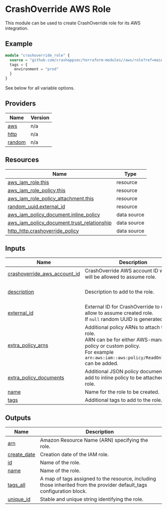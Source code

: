 # CrashOverride AWS Role

This module can be used to create CrashOverride role
for its AWS integration.

## Example

```terraform
module "crashoverride_role" {
  source = "github.com/crashappsec/terraform-modules//aws/role?ref=main"
  tags = {
    environment = "prod"
  }
}
```

See below for all variable options.

## Providers

| Name                                                      | Version |
| --------------------------------------------------------- | ------- |
| <a name="provider_aws"></a> [aws](#provider_aws)          | n/a     |
| <a name="provider_http"></a> [http](#provider_http)       | n/a     |
| <a name="provider_random"></a> [random](#provider_random) | n/a     |

## Resources

| Name                                                                                                                                             | Type        |
| ------------------------------------------------------------------------------------------------------------------------------------------------ | ----------- |
| [aws_iam_role.this](https://registry.terraform.io/providers/hashicorp/aws/latest/docs/resources/iam_role)                                        | resource    |
| [aws_iam_role_policy.this](https://registry.terraform.io/providers/hashicorp/aws/latest/docs/resources/iam_role_policy)                          | resource    |
| [aws_iam_role_policy_attachment.this](https://registry.terraform.io/providers/hashicorp/aws/latest/docs/resources/iam_role_policy_attachment)    | resource    |
| [random_uuid.external_id](https://registry.terraform.io/providers/hashicorp/random/latest/docs/resources/uuid)                                   | resource    |
| [aws_iam_policy_document.inline_policy](https://registry.terraform.io/providers/hashicorp/aws/latest/docs/data-sources/iam_policy_document)      | data source |
| [aws_iam_policy_document.trust_relationship](https://registry.terraform.io/providers/hashicorp/aws/latest/docs/data-sources/iam_policy_document) | data source |
| [http_http.crashoverride_policy](https://registry.terraform.io/providers/hashicorp/http/latest/docs/data-sources/http)                           | data source |

## Inputs

| Name                                                                                                                  | Description                                                                                                                                                                         | Type           | Default                                                                                                   | Required |
| --------------------------------------------------------------------------------------------------------------------- | ----------------------------------------------------------------------------------------------------------------------------------------------------------------------------------- | -------------- | --------------------------------------------------------------------------------------------------------- | :------: |
| <a name="input_crashoverride_aws_account_id"></a> [crashoverride_aws_account_id](#input_crashoverride_aws_account_id) | CrashOverride AWS account ID which will be allowed to assume role.                                                                                                                  | `string`       | `"224111541501"`                                                                                          |    no    |
| <a name="input_description"></a> [description](#input_description)                                                    | Description to add to the role.                                                                                                                                                     | `string`       | `"Role which can be assumed by CrashOverride AWS account for its AWS integration. See crashoverride.com"` |    no    |
| <a name="input_external_id"></a> [external_id](#input_external_id)                                                    | External ID for CrashOverride to use to allow to assume created role.<br/>If `null` random UUID is generated.                                                                       | `string`       | `null`                                                                                                    |    no    |
| <a name="input_extra_policy_arns"></a> [extra_policy_arns](#input_extra_policy_arns)                                  | Additional policy ARNs to attach to the role.<br/>ARN can be for either AWS-managed policy or custom policy.<br/>For example `arn:aws:iam::aws:policy/ReadOnlyAccess` can be added. | `list(string)` | `[]`                                                                                                      |    no    |
| <a name="input_extra_policy_documents"></a> [extra_policy_documents](#input_extra_policy_documents)                   | Additional JSON policy documents to add to inline policy to be attached to the role.                                                                                                | `list(string)` | `[]`                                                                                                      |    no    |
| <a name="input_name"></a> [name](#input_name)                                                                         | Name for the role to be created.                                                                                                                                                    | `string`       | `"CrashOverrideIntegrationRole"`                                                                          |    no    |
| <a name="input_tags"></a> [tags](#input_tags)                                                                         | Additional tags to add to the role.                                                                                                                                                 | `map(string)`  | `{}`                                                                                                      |    no    |

## Outputs

| Name                                                                 | Description                                                                                                           |
| -------------------------------------------------------------------- | --------------------------------------------------------------------------------------------------------------------- |
| <a name="output_arn"></a> [arn](#output_arn)                         | Amazon Resource Name (ARN) specifying the role.                                                                       |
| <a name="output_create_date"></a> [create_date](#output_create_date) | Creation date of the IAM role.                                                                                        |
| <a name="output_id"></a> [id](#output_id)                            | Name of the role.                                                                                                     |
| <a name="output_name"></a> [name](#output_name)                      | Name of the role.                                                                                                     |
| <a name="output_tags_all"></a> [tags_all](#output_tags_all)          | A map of tags assigned to the resource, including those inherited from the provider default_tags configuration block. |
| <a name="output_unique_id"></a> [unique_id](#output_unique_id)       | Stable and unique string identifying the role.                                                                        |

